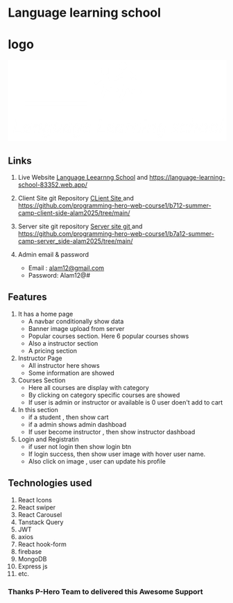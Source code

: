# Language learning school
# logo
  ![Language Learning School](./src/assets/logo.png )

## Links
1. Live Website
   [Language Leearnng School](https://language-learning-school-83352.web.app/ "Website url") and https://language-learning-school-83352.web.app/ 

2. Client Site git Repository
   [CLient Site ](https://github.com/programming-hero-web-course1/b712-summer-camp-client-side-alam2025/tree/main/ "Client site") and https://github.com/programming-hero-web-course1/b712-summer-camp-client-side-alam2025/tree/main/ 

3. Server site git repository
   [Server site git ](https://github.com/programming-hero-web-course1/b7a12-summer-camp-server_side-alam2025/tree/main/ "Server site") and https://github.com/programming-hero-web-course1/b7a12-summer-camp-server_side-alam2025/tree/main/

3. Admin email & password
   * Email : alam12@gmail.com
   * Password: Alam12@#



## Features
  1. It has a home page 
     * A navbar conditionally show data
     * Banner image upload from server
     * Popular courses section. Here 6 popular courses shows
     * Also a instructor section
     * A pricing section
 2. Instructor Page
    * All instructor here shows
    * Some information are showed
 3. Courses Section
    * Here all courses are display with category
    * By clicking on category specific courses are showed
    * If user is admin or instructor or available is 0 user doen't add to cart
 4. In this section
    * if a student , then show cart
    * if a admin shows admin dashboad
    * If user become instructor , then show instructor dashboad
5. Login and Registratin
    * if user not login then show login btn
    * If login success, then show user image with hover user name.
    * Also click on image , user can update his profile


## Technologies used
   1. React Icons
   2. React swiper
   3. React Carousel
   4. Tanstack Query
   5. JWT 
   6. axios
   7. React hook-form
   8. firebase
   9. MongoDB
   10. Express js
   11. etc.

### Thanks P-Hero Team to delivered this Awesome Support



